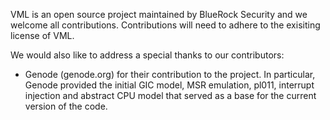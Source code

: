 VML is an open source project maintained by BlueRock Security and we welcome all contributions. Contributions
will need to adhere to the exisiting license of VML.

We would also like to address a special thanks to our contributors:

- Genode (genode.org) for their contribution to the project. In particular, Genode provided the initial
  GIC model, MSR emulation, pl011, interrupt injection and abstract CPU model that served as a base for
  the current version of the code.
